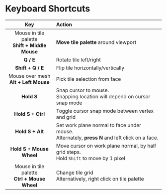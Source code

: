 # Keyboard Shortcuts

| Key  									| Action  								|
|:-:									|:--									|
| Mouse in tile palette<br/>**Shift + Middle Mouse** | **Move tile palette** around viewport |
| **Q / E**								    | Rotate tile left/right  			    |
| **Shift + Q / E** 						| Flip tile horizontally/vertically     |
| Mouse over mesh<br/>**Alt + Left Mouse**  | Pick tile selection from face         |
| **Hold S**        | Snap cursor to mouse.<br/>Snapping location will depend on cursor snap mode 		|
| **Hold S + Ctrl** | Toggle cursor snap mode between vertex and grid |
| **Hold S + Alt**  | Set work plane normal to face under mouse.<br/>Alternately, **press N** and left click on a face. |
| **Hold S + Mouse Wheel** | Move cursor on work plane normal, by half grid steps.<br/>Hold `Shift` to move by 1 pixel |
| Mouse in tile palette<br/>**Ctrl + Mouse Wheel** | Change tile grid<br/>Alternatively, right click on tile palette	|